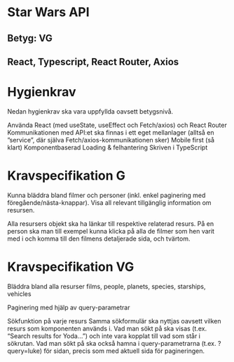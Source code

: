 # Star Wars API

## Betyg: VG 

## React, Typescript, React Router, Axios

# Hygienkrav
Nedan hygienkrav ska vara uppfyllda oavsett betygsnivå.

Använda React (med useState, useEffect och Fetch/axios) och React Router
Kommunikationen med API:et ska finnas i ett eget mellanlager (alltså en ”service”, där själva Fetch/axios-kommunikationen sker)
Mobile first (så klart)
Komponentbaserad
Loading & felhantering 
Skriven i TypeScript 

# Kravspecifikation G
Kunna bläddra bland filmer och personer (inkl. enkel paginering med föregående/nästa-knappar).
Visa all relevant tillgänglig information om resursen.
 
Alla resursers objekt ska ha länkar till respektive relaterad resurs.
På en person ska man till exempel kunna klicka på alla de filmer som hen varit med i och komma till den filmens detaljerade sida, och tvärtom.

# Kravspecifikation VG
Bläddra bland alla resurser
films, people, planets, species, starships, vehicles
 
Paginering med hjälp av query-parametrar 
 
Sökfunktion på varje resurs
Samma sökformulär ska nyttjas oavsett vilken resurs som komponenten används i. Vad man sökt på ska visas (t.ex. “Search results for Yoda…”) och inte vara kopplat till vad som står i sökrutan. Vad man sökt på ska också hamna i query-parametrarna (t.ex. ?query=luke) för sidan, precis som med aktuell sida för pagineringen.


